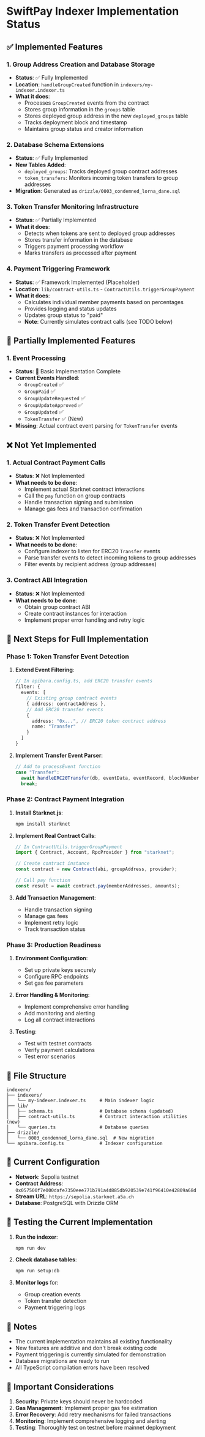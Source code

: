 # SwiftPay Indexer Implementation Status

## ✅ Implemented Features

### 1. Group Address Creation and Database Storage
- **Status**: ✅ Fully Implemented
- **Location**: `handleGroupCreated` function in `indexers/my-indexer.indexer.ts`
- **What it does**:
  - Processes `GroupCreated` events from the contract
  - Stores group information in the `groups` table
  - Stores deployed group address in the new `deployed_groups` table
  - Tracks deployment block and timestamp
  - Maintains group status and creator information

### 2. Database Schema Extensions
- **Status**: ✅ Fully Implemented
- **New Tables Added**:
  - `deployed_groups`: Tracks deployed group contract addresses
  - `token_transfers`: Monitors incoming token transfers to group addresses
- **Migration**: Generated as `drizzle/0003_condemned_lorna_dane.sql`

### 3. Token Transfer Monitoring Infrastructure
- **Status**: ✅ Partially Implemented
- **What it does**:
  - Detects when tokens are sent to deployed group addresses
  - Stores transfer information in the database
  - Triggers payment processing workflow
  - Marks transfers as processed after payment

### 4. Payment Triggering Framework
- **Status**: ✅ Framework Implemented (Placeholder)
- **Location**: `lib/contract-utils.ts` - `ContractUtils.triggerGroupPayment`
- **What it does**:
  - Calculates individual member payments based on percentages
  - Provides logging and status updates
  - Updates group status to "paid"
  - **Note**: Currently simulates contract calls (see TODO below)

## 🔄 Partially Implemented Features

### 1. Event Processing
- **Status**: 🔄 Basic Implementation Complete
- **Current Events Handled**:
  - `GroupCreated` ✅
  - `GroupPaid` ✅
  - `GroupUpdateRequested` ✅
  - `GroupUpdateApproved` ✅
  - `GroupUpdated` ✅
  - `TokenTransfer` ✅ (New)
- **Missing**: Actual contract event parsing for `TokenTransfer` events

## ❌ Not Yet Implemented

### 1. Actual Contract Payment Calls
- **Status**: ❌ Not Implemented
- **What needs to be done**:
  - Implement actual Starknet contract interactions
  - Call the `pay` function on group contracts
  - Handle transaction signing and submission
  - Manage gas fees and transaction confirmation

### 2. Token Transfer Event Detection
- **Status**: ❌ Not Implemented
- **What needs to be done**:
  - Configure indexer to listen for ERC20 `Transfer` events
  - Parse transfer events to detect incoming tokens to group addresses
  - Filter events by recipient address (group addresses)

### 3. Contract ABI Integration
- **Status**: ❌ Not Implemented
- **What needs to be done**:
  - Obtain group contract ABI
  - Create contract instances for interaction
  - Implement proper error handling and retry logic

## 🚀 Next Steps for Full Implementation

### Phase 1: Token Transfer Event Detection
1. **Extend Event Filtering**:
   ```typescript
   // In apibara.config.ts, add ERC20 transfer events
   filter: {
     events: [
       // Existing group contract events
       { address: contractAddress },
       // Add ERC20 transfer events
       { 
         address: "0x...", // ERC20 token contract address
         name: "Transfer"
       }
     ]
   }
   ```

2. **Implement Transfer Event Parser**:
   ```typescript
   // Add to processEvent function
   case "Transfer":
     await handleERC20Transfer(db, eventData, eventRecord, blockNumber, timestamp);
     break;
   ```

### Phase 2: Contract Payment Integration
1. **Install Starknet.js**:
   ```bash
   npm install starknet
   ```

2. **Implement Real Contract Calls**:
   ```typescript
   // In ContractUtils.triggerGroupPayment
   import { Contract, Account, RpcProvider } from "starknet";
   
   // Create contract instance
   const contract = new Contract(abi, groupAddress, provider);
   
   // Call pay function
   const result = await contract.pay(memberAddresses, amounts);
   ```

3. **Add Transaction Management**:
   - Handle transaction signing
   - Manage gas fees
   - Implement retry logic
   - Track transaction status

### Phase 3: Production Readiness
1. **Environment Configuration**:
   - Set up private keys securely
   - Configure RPC endpoints
   - Set gas fee parameters

2. **Error Handling & Monitoring**:
   - Implement comprehensive error handling
   - Add monitoring and alerting
   - Log all contract interactions

3. **Testing**:
   - Test with testnet contracts
   - Verify payment calculations
   - Test error scenarios

## 📁 File Structure

```
indexerx/
├── indexers/
│   └── my-indexer.indexer.ts     # Main indexer logic
├── lib/
│   ├── schema.ts                 # Database schema (updated)
│   ├── contract-utils.ts         # Contract interaction utilities (new)
│   └── queries.ts                # Database queries
├── drizzle/
│   └── 0003_condemned_lorna_dane.sql  # New migration
└── apibara.config.ts             # Indexer configuration
```

## 🔧 Current Configuration

- **Network**: Sepolia testnet
- **Contract Address**: `0x057500f7e000dafe7350eee771b791a4d885db920539e741f96410e42809a68d`
- **Stream URL**: `https://sepolia.starknet.a5a.ch`
- **Database**: PostgreSQL with Drizzle ORM

## 🧪 Testing the Current Implementation

1. **Run the indexer**:
   ```bash
   npm run dev
   ```

2. **Check database tables**:
   ```bash
   npm run setup:db
   ```

3. **Monitor logs** for:
   - Group creation events
   - Token transfer detection
   - Payment triggering logs

## 📝 Notes

- The current implementation maintains all existing functionality
- New features are additive and don't break existing code
- Payment triggering is currently simulated for demonstration
- Database migrations are ready to run
- All TypeScript compilation errors have been resolved

## 🚨 Important Considerations

1. **Security**: Private keys should never be hardcoded
2. **Gas Management**: Implement proper gas fee estimation
3. **Error Recovery**: Add retry mechanisms for failed transactions
4. **Monitoring**: Implement comprehensive logging and alerting
5. **Testing**: Thoroughly test on testnet before mainnet deployment 
